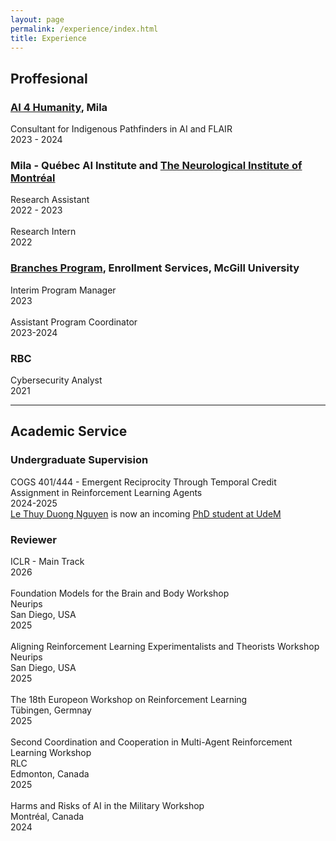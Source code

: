 ```yaml
---
layout: page
permalink: /experience/index.html
title: Experience
---
```


## Proffesional

### [AI 4 Humanity](https://mila.quebec/en/ai-for-humanity/vision), Mila<br>
Consultant for Indigenous Pathfinders in AI and FLAIR <br>2023 - 2024<br> 
### Mila - Québec AI Institute and [The Neurological Institute of Montréal](https://www.mcgill.ca/neuro/)<br>
Research Assistant <br>2022 - 2023<br> \
Research Intern<br>
2022<br> 
### [Branches Program](https://www.mcgill.ca/branches/), Enrollment Services, McGill University<br>
Interim Program Manager<br>
2023<br> \
Assistant Program Coordinator	<br>
2023-2024<br> 
### RBC
Cybersecurity Analyst <br>
2021<br>

---

## Academic Service

### Undergraduate Supervision

COGS 401/444 - Emergent Reciprocity Through Temporal Credit Assignment in Reinforcement Learning Agents<br> 2024-2025<br>
[Le Thuy Duong Nguyen](https://ca.linkedin.com/in/lethuyduongnguyen) is now an incoming [PhD student at UdeM](https://sinthlab.quebec/#Team)

### Reviewer

ICLR - Main Track <br> 2026 <br> \
Foundation Models for the Brain and Body Workshop <br> Neurips <br> San Diego, USA <br> 2025 <br> \
Aligning Reinforcement Learning Experimentalists and Theorists Workshop <br> Neurips <br> San Diego, USA <br> 2025 <br> \
The 18th Europeon Workshop on Reinforcement Learning <br> Tübingen, Germnay <br> 2025 <br> \
Second Coordination and Cooperation in Multi-Agent Reinforcement Learning Workshop <br> RLC <br> Edmonton, Canada <br> 2025 <br> \
Harms and Risks of AI in the Military Workshop <br> Montréal, Canada <br> 2024 <br>

